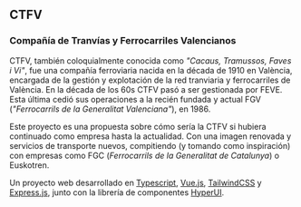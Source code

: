 ## CTFV
### Compañía de Tranvías y Ferrocarriles Valencianos
CTFV, también coloquialmente conocida como *"Cacaus, Tramussos, Faves i Vi"*, fue una compañía ferroviaria nacida en la década de 1910 en València, encargada de la gestión y explotación de la red tranviaria y ferrocarriles de València. En la década de los 60s CTFV pasó a ser gestionada por FEVE. Esta última cedió sus operaciones a la recién fundada y actual FGV (*"Ferrocarrils de la Generalitat Valenciana"*), en 1986.

Este proyecto es una propuesta sobre cómo sería la CTFV si hubiera continuado como empresa hasta la actualidad. Con una imagen renovada y servicios de transporte nuevos, compitiendo (y tomando como inspiración) con empresas como FGC (*Ferrocarrils de la Generalitat de Catalunya*) o Euskotren.

Un proyecto web desarrollado en [Typescript](https://www.typescriptlang.org/), [Vue.js](https://vuejs.org/), [TailwindCSS](https://tailwindui.com/) y [Express.js](https://expressjs.com/), junto con la librería de componentes [HyperUI](https://www.hyperui.dev/). 
